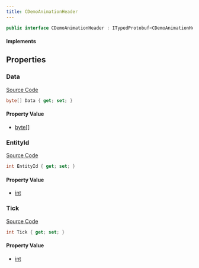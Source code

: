 ```yaml
---
title: CDemoAnimationHeader
---
```


```csharp
public interface CDemoAnimationHeader : ITypedProtobuf<CDemoAnimationHeader>, INativeHandle
```

#### Implements

## Properties

### Data

[Source Code](https://github.com/swiftly-solution/swiftlys2/blob/beta/managed/src/SwiftlyS2.Generated/Protobufs/Interfaces/CDemoAnimationHeader.cs#L19)

```csharp
byte[] Data { get; set; }
```

#### Property Value

- [byte](https://learn.microsoft.com/dotnet/api/system.byte)[]

### EntityId

[Source Code](https://github.com/swiftly-solution/swiftlys2/blob/beta/managed/src/SwiftlyS2.Generated/Protobufs/Interfaces/CDemoAnimationHeader.cs#L13)

```csharp
int EntityId { get; set; }
```

#### Property Value

- [int](https://learn.microsoft.com/dotnet/api/system.int32)

### Tick

[Source Code](https://github.com/swiftly-solution/swiftlys2/blob/beta/managed/src/SwiftlyS2.Generated/Protobufs/Interfaces/CDemoAnimationHeader.cs#L16)

```csharp
int Tick { get; set; }
```

#### Property Value

- [int](https://learn.microsoft.com/dotnet/api/system.int32)

